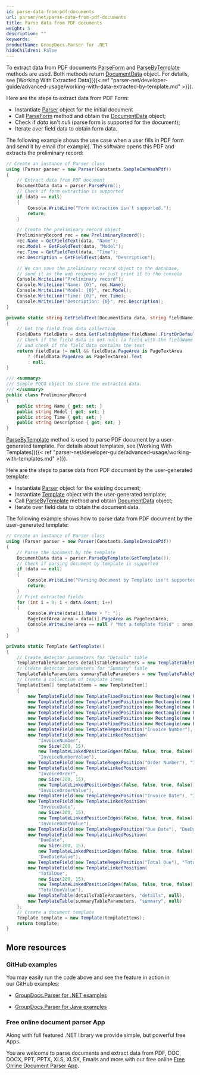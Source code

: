 ```yaml
---
id: parse-data-from-pdf-documents
url: parser/net/parse-data-from-pdf-documents
title: Parse data from PDF documents
weight: 5
description: ""
keywords: 
productName: GroupDocs.Parser for .NET
hideChildren: False
---
```

To extract data from PDF documents [ParseForm](https://apireference.groupdocs.com/net/parser/groupdocs.parser/parser/methods/parseform) and [ParseByTemplate](https://apireference.groupdocs.com/net/parser/groupdocs.parser/parser/methods/parsebytemplate) methods are used. Both methods return [DocumentData](https://apireference.groupdocs.com/net/parser/groupdocs.parser.data/documentdata) object. For details, see [Working With Extracted Data]({{< ref "parser-net/developer-guide/advanced-usage/working-with-data-extracted-by-template.md" >}}).

Here are the steps to extract data from PDF Form:

*   Instantiate [Parser](https://apireference.groupdocs.com/net/parser/groupdocs.parser/parser) object for the initial document
*   Call [ParseForm](https://apireference.groupdocs.com/net/parser/groupdocs.parser/parser/methods/parseform) method and obtain the [DocumentData](https://apireference.groupdocs.com/net/parser/groupdocs.parser.data/documentdata) object;
*   Check if *data* isn't *null* (parse form is supported for the document);
*   Iterate over field data to obtain form data.

The following example shows the use case when a user fills in PDF form and send it by email (for example). The software opens this PDF and extracts the preliminary record:

```csharp
// Create an instance of Parser class
using (Parser parser = new Parser(Constants.SampleCarWashPdf))
{
    // Extract data from PDF document
    DocumentData data = parser.ParseForm();
    // Check if form extraction is supported
    if (data == null)
    {
        Console.WriteLine("Form extraction isn't supported.");
        return;
    }

    // Create the preliminary record object
    PreliminaryRecord rec = new PreliminaryRecord();
    rec.Name = GetFieldText(data, "Name");
    rec.Model = GetFieldText(data, "Model");
    rec.Time = GetFieldText(data, "Time");
    rec.Description = GetFieldText(data, "Description");

    // We can save the preliminary record object to the database, 
    // send it as the web response or just print it to the console
    Console.WriteLine("Preliminary record");
    Console.WriteLine("Name: {0}", rec.Name);
    Console.WriteLine("Model: {0}", rec.Model);
    Console.WriteLine("Time: {0}", rec.Time);
    Console.WriteLine("Description: {0}", rec.Description);
}

private static string GetFieldText(DocumentData data, string fieldName)
{
    // Get the field from data collection
    FieldData fieldData = data.GetFieldsByName(fieldName).FirstOrDefault();
    // Check if the field data is not null (a field with the fieldName is contained in data collection)
    // and check if the field data contains the text
    return fieldData != null && fieldData.PageArea is PageTextArea
        ? (fieldData.PageArea as PageTextArea).Text
        : null;
}

/// <summary>
/// Simple POCO object to store the extracted data.
/// </summary>
public class PreliminaryRecord
{
    public string Name { get; set; }
    public string Model { get; set; }
    public string Time { get; set; }
    public string Description { get; set; }
}
```

[ParseByTemplate](https://apireference.groupdocs.com/net/parser/groupdocs.parser/parser/methods/parsebytemplate) method is used to parse PDF document by a user-generated template. For details about templates, see [Working With Templates]({{< ref "parser-net/developer-guide/advanced-usage/working-with-templates.md" >}}).

Here are the steps to parse data from PDF document by the user-generated template:

*   Instantiate [Parser](https://apireference.groupdocs.com/net/parser/groupdocs.parser/parser) object for the existing document;
*   Instantiate [Template](https://apireference.groupdocs.com/net/parser/groupdocs.parser.templates/template) object with the user-generated template;
*   Call [ParseByTemplate](https://apireference.groupdocs.com/net/parser/groupdocs.parser/parser/methods/parsebytemplate) method and obtain [DocumentData](https://apireference.groupdocs.com/net/parser/groupdocs.parser.data/documentdata) object;
*   Iterate over field data to obtain the document data.

The following example shows how to parse data from PDF document by the user-generated template:

```csharp
// Create an instance of Parser class
using (Parser parser = new Parser(Constants.SampleInvoicePdf))
{
    // Parse the document by the template
    DocumentData data = parser.ParseByTemplate(GetTemplate());
    // Check if parsing document by template is supported
    if (data == null)
    {
        Console.WriteLine("Parsing Document by Template isn't supported.");
        return;
    }
    // Print extracted fields
    for (int i = 0; i < data.Count; i++)
    {
        Console.Write(data[i].Name + ": ");
        PageTextArea area = data[i].PageArea as PageTextArea;
        Console.WriteLine(area == null ? "Not a template field" : area.Text);
    }
}

private static Template GetTemplate()
{
    // Create detector parameters for "Details" table
    TemplateTableParameters detailsTableParameters = new TemplateTableParameters(new Rectangle(new Point(35, 320), new Size(530, 55)), null);
    // Create detector parameters for "Summary" table
    TemplateTableParameters summaryTableParameters = new TemplateTableParameters(new Rectangle(new Point(330, 385), new Size(220, 65)), null);
    // Create a collection of template items
    TemplateItem[] templateItems = new TemplateItem[]
    {
        new TemplateField(new TemplateFixedPosition(new Rectangle(new Point(35, 135), new Size(100, 10))), "FromCompany"),
        new TemplateField(new TemplateFixedPosition(new Rectangle(new Point(35, 150), new Size(100, 35))), "FromAddress"),
        new TemplateField(new TemplateFixedPosition(new Rectangle(new Point(35, 190), new Size(150, 2))), "FromEmail"),
        new TemplateField(new TemplateFixedPosition(new Rectangle(new Point(35, 250), new Size(100, 2))), "ToCompany"),
        new TemplateField(new TemplateFixedPosition(new Rectangle(new Point(35, 260), new Size(100, 15))), "ToAddress"),
        new TemplateField(new TemplateFixedPosition(new Rectangle(new Point(35, 290), new Size(150, 2))), "ToEmail"),
        new TemplateField(new TemplateRegexPosition("Invoice Number"), "InvoiceNumber"),
        new TemplateField(new TemplateLinkedPosition(
            "InvoiceNumber",
            new Size(200, 15),
            new TemplateLinkedPositionEdges(false, false, true, false)),
            "InvoiceNumberValue"),
        new TemplateField(new TemplateRegexPosition("Order Number"), "InvoiceOrder"),
        new TemplateField(new TemplateLinkedPosition(
            "InvoiceOrder",
            new Size(200, 15),
            new TemplateLinkedPositionEdges(false, false, true, false)),
            "InvoiceOrderValue"),
        new TemplateField(new TemplateRegexPosition("Invoice Date"), "InvoiceDate"),
        new TemplateField(new TemplateLinkedPosition(
            "InvoiceDate",
            new Size(200, 15),
            new TemplateLinkedPositionEdges(false, false, true, false)),
            "InvoiceDateValue"),
        new TemplateField(new TemplateRegexPosition("Due Date"), "DueDate"),
        new TemplateField(new TemplateLinkedPosition(
            "DueDate",
            new Size(200, 15),
            new TemplateLinkedPositionEdges(false, false, true, false)),
            "DueDateValue"),
        new TemplateField(new TemplateRegexPosition("Total Due"), "TotalDue"),
        new TemplateField(new TemplateLinkedPosition(
            "TotalDue",
            new Size(200, 15),
            new TemplateLinkedPositionEdges(false, false, true, false)),
            "TotalDueValue"),
        new TemplateTable(detailsTableParameters, "details", null),
        new TemplateTable(summaryTableParameters, "summary", null)
    };
    // Create a document template
    Template template = new Template(templateItems);
    return template;
}
```

## More resources

### GitHub examples

You may easily run the code above and see the feature in action in our GitHub examples:

*   [GroupDocs.Parser for .NET examples](https://github.com/groupdocs-parser/GroupDocs.Parser-for-.NET)
    
*   [GroupDocs.Parser for Java examples](https://github.com/groupdocs-parser/GroupDocs.Parser-for-Java)
    

### Free online document parser App

Along with full featured .NET library we provide simple, but powerful free Apps.

You are welcome to parse documents and extract data from PDF, DOC, DOCX, PPT, PPTX, XLS, XLSX, Emails and more with our free online [Free Online Document Parser App](https://products.groupdocs.app/parser).
